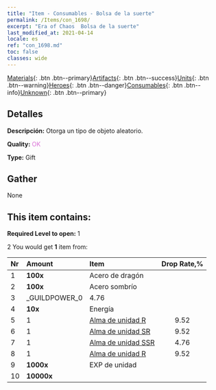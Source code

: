 ```yaml
---
title: "Item - Consumables - Bolsa de la suerte"
permalink: /Items/con_1698/
excerpt: "Era of Chaos  Bolsa de la suerte"
last_modified_at: 2021-04-14
locale: es
ref: "con_1698.md"
toc: false
classes: wide
---
```

 [Materials](/es/Items/){: .btn .btn--primary}[Artifacts](/es/Items/Artifacts/){: .btn .btn--success}[Units](/es/Items/Units/){: .btn .btn--warning}[Heroes](/es/Items/Heroes/){: .btn .btn--danger}[Consumables](/es/Items/Consumables/){: .btn .btn--info}[Unknown](/es/Items/Unknown/){: .btn .btn--primary}

## Detalles
 **Descripción:** Otorga un tipo de objeto aleatorio.

 **Quality:** <span style="color: #DA70D6">OK</span>

 **Type:** Gift

## Gather

  None

## This item contains:

 **Required Level to open:** 1

 2 You would get **1** item  from:

  | Nr | Amount |     Item    | Drop Rate,% |
  |:---|:-------|:------------|:---------:|
  | 1 |  **100x** | Acero de dragón |  | 4.76 | 
  | 2 |  **100x** | Acero sombrío |  | 6.67 | 
  | 3 | _GUILDPOWER_0 | 4.76 | 
  | 4 |  **10x** | Energía |  | 4.76 | 
  | 5 | 1 | [Alma de unidad R](/es/Items/con_533/) | 9.52 | 
  | 6 | 1 | [Alma de unidad SR](/es/Items/con_534/) | 9.52 | 
  | 7 | 1 | [Alma de unidad SSR](/es/Items/con_535/) | 4.76 | 
  | 8 | 1 | [Alma de unidad R](/es/Items/con_533/) | 9.52 | 
  | 9 |  **1000x** | EXP de unidad |  | 22.86 | 
  | 10 |  **10000x** | <i class="fas fa-coins"/> |  | 22.86 | 
